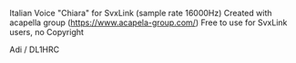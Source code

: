 Italian Voice "Chiara" for SvxLink (sample rate 16000Hz)
Created with acapella group (https://www.acapela-group.com/)
Free to use for SvxLink users, no Copyright

Adi / DL1HRC
